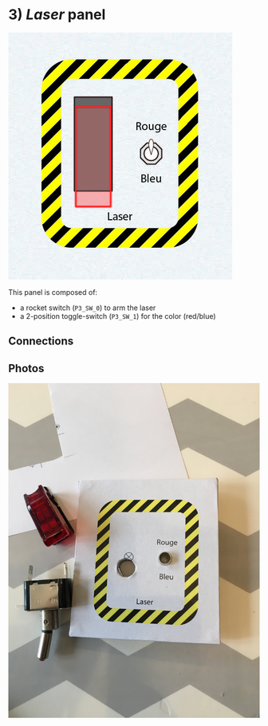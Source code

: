 # 3) *Laser* panel

![panel](design-3.jpg)

This panel is composed of:
- a rocket switch (`P3_SW_0`) to arm the laser
- a 2-position toggle-switch (`P3_SW_1`) for the color (red/blue)

## Connections


## Photos
![start-mode](../../photos/panels/3-laser/IMG_2247.JPG)
